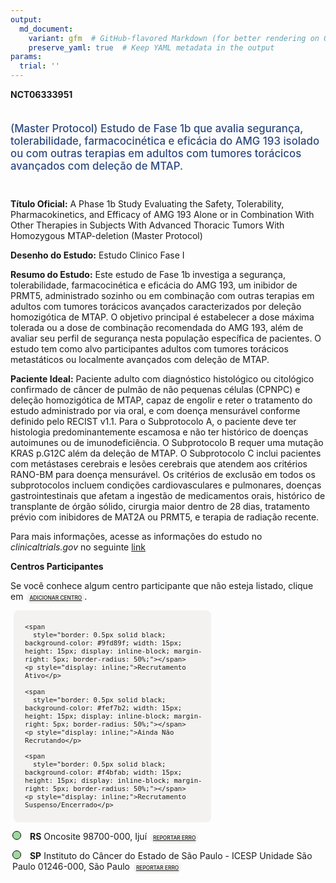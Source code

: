 ```yaml
---
output: 
  md_document:
    variant: gfm  # GitHub-flavored Markdown (for better rendering on GitHub)
    preserve_yaml: true  # Keep YAML metadata in the output
params:
  trial: ''
---
```


<script async src="https://scripts.simpleanalyticscdn.com/latest.js"></script>

**NCT06333951**

<div style="padding: 5px 5px 5px 0px; font-size: 1.20em; font-weight: 500; color: #2E4A7F; text-align: left; margin-bottom: 20px">

(Master Protocol) Estudo de Fase 1b que avalia segurança,
tolerabilidade, farmacocinética e eficácia do AMG 193 isolado ou com
outras terapias em adultos com tumores torácicos avançados com deleção
de MTAP.

</div>

**Título Oficial:** A Phase 1b Study Evaluating the Safety,
Tolerability, Pharmacokinetics, and Efficacy of AMG 193 Alone or in
Combination With Other Therapies in Subjects With Advanced Thoracic
Tumors With Homozygous MTAP-deletion (Master Protocol)

**Desenho do Estudo:** Estudo Clinico Fase I

**Resumo do Estudo:** Este estudo de Fase 1b investiga a segurança,
tolerabilidade, farmacocinética e eficácia do AMG 193, um inibidor de
PRMT5, administrado sozinho ou em combinação com outras terapias em
adultos com tumores torácicos avançados caracterizados por deleção
homozigótica de MTAP. O objetivo principal é estabelecer a dose máxima
tolerada ou a dose de combinação recomendada do AMG 193, além de avaliar
seu perfil de segurança nesta população específica de pacientes. O
estudo tem como alvo participantes adultos com tumores torácicos
metastáticos ou localmente avançados com deleção de MTAP.

**Paciente Ideal:** Paciente adulto com diagnóstico histológico ou
citológico confirmado de câncer de pulmão de não pequenas células
(CPNPC) e deleção homozigótica de MTAP, capaz de engolir e reter o
tratamento do estudo administrado por via oral, e com doença mensurável
conforme definido pelo RECIST v1.1. Para o Subprotocolo A, o paciente
deve ter histologia predominantemente escamosa e não ter histórico de
doenças autoimunes ou de imunodeficiência. O Subprotocolo B requer uma
mutação KRAS p.G12C além da deleção de MTAP. O Subprotocolo C inclui
pacientes com metástases cerebrais e lesões cerebrais que atendem aos
critérios RANO-BM para doença mensurável. Os critérios de exclusão em
todos os subprotocolos incluem condições cardiovasculares e pulmonares,
doenças gastrointestinais que afetam a ingestão de medicamentos orais,
histórico de transplante de órgão sólido, cirurgia maior dentro de 28
dias, tratamento prévio com inibidores de MAT2A ou PRMT5, e terapia de
radiação recente.

Para mais informações, acesse as informações do estudo no
*clinicaltrials.gov* no seguinte
[link](https://clinicaltrials.gov/ct2/show/NCT06333951)

**Centros Participantes**

Se você conhece algum centro participante que não esteja listado, clique
em
<span style="color: #2E4A7F; margin-left: 2px; padding: 4px; background-color: #f3f2f1; border-radius: 8px; font-weight: 500; font-size: 0.6em"><a
href="https://cancertrialsbr.shinyapps.io/formsapp?study_nct_id=NCT06333951&amp;location_id=N%2FA&amp;location_full_name=N%2FA&amp;form_type=Adicionar%20Centro"
target="_blank">ADICIONAR CENTRO</a></span>.

<div style="margin-bottom: 8px; margin-left: 5px; padding: 8px; max-width: 300px; background-color: #f3f2f1; border-radius: 8px; font-size: 0.9em">

<div style="margin-left: 10px;">

    <span 
      style="border: 0.5px solid black; background-color: #9fd89f; width: 15px; height: 15px; display: inline-block; margin-right: 5px; border-radius: 50%;"></span>
    <p style="display: inline;">Recrutamento Ativo</p>

</div>

<div style="margin-left: 10px;">

    <span 
      style="border: 0.5px solid black; background-color: #fef7b2; width: 15px; height: 15px; display: inline-block; margin-right: 5px; border-radius: 50%;"></span>
    <p style="display: inline;">Ainda Não Recrutando</p>

</div>

<div style="margin-left: 10px;">

    <span 
      style="border: 0.5px solid black; background-color: #f4bfab; width: 15px; height: 15px; display: inline-block; margin-right: 5px; border-radius: 50%;"></span>
    <p style="display: inline;">Recrutamento Suspenso/Encerrado</p>

</div>

</div>

<div style="margin: 3px;">

<span style="border: 0.5px solid black; display: inline-block; width: 12px; height: 12px; border-radius: 50%; margin-right: 10px; padding-bottom: 0px; background-color: #9fd89f;"></span>
<b>RS</b> Oncosite 98700-000, Ijuí
<span style="color: #2E4A7F; margin-left: 2px; padding: 4px; background-color: #f3f2f1; border-radius: 8px; font-weight: 500; font-size: 0.6em"><a
href="https://cancertrialsbr.shinyapps.io/formsapp?study_nct_id=NCT06333951&amp;location_id=ONCOSITECENTRODEPESQUISACLINICAEMONCOLOGIALTDAIJUIRIOGRANDEDOSUL98700000BRAZIL&amp;location_full_name=Oncosite%2C%2098700-000%2C%20Iju%C3%AD&amp;form_type=Reportar%20Erro"
target="_blank">REPORTAR ERRO</a></span>

</div>

<div style="margin: 3px;">

<span style="border: 0.5px solid black; display: inline-block; width: 12px; height: 12px; border-radius: 50%; margin-right: 10px; padding-bottom: 0px; background-color: #9fd89f;"></span>
<b>SP</b> Instituto do Câncer do Estado de São Paulo - ICESP Unidade São
Paulo 01246-000, São Paulo
<span style="color: #2E4A7F; margin-left: 2px; padding: 4px; background-color: #f3f2f1; border-radius: 8px; font-weight: 500; font-size: 0.6em"><a
href="https://cancertrialsbr.shinyapps.io/formsapp?study_nct_id=NCT06333951&amp;location_id=INSTITUTODOCANCERDOESTADODESAOPAULOOCTAVIOFRIASDEOLIVEIRAICESPSAOPAULO01246000BRAZIL&amp;location_full_name=Instituto%20do%20C%C3%A2ncer%20do%20Estado%20de%20S%C3%A3o%20Paulo%20-%20ICESP%20Unidade%20S%C3%A3o%20Paulo%2C%2001246-000%2C%20S%C3%A3o%20Paulo&amp;form_type=Reportar%20Erro"
target="_blank">REPORTAR ERRO</a></span>

</div>

